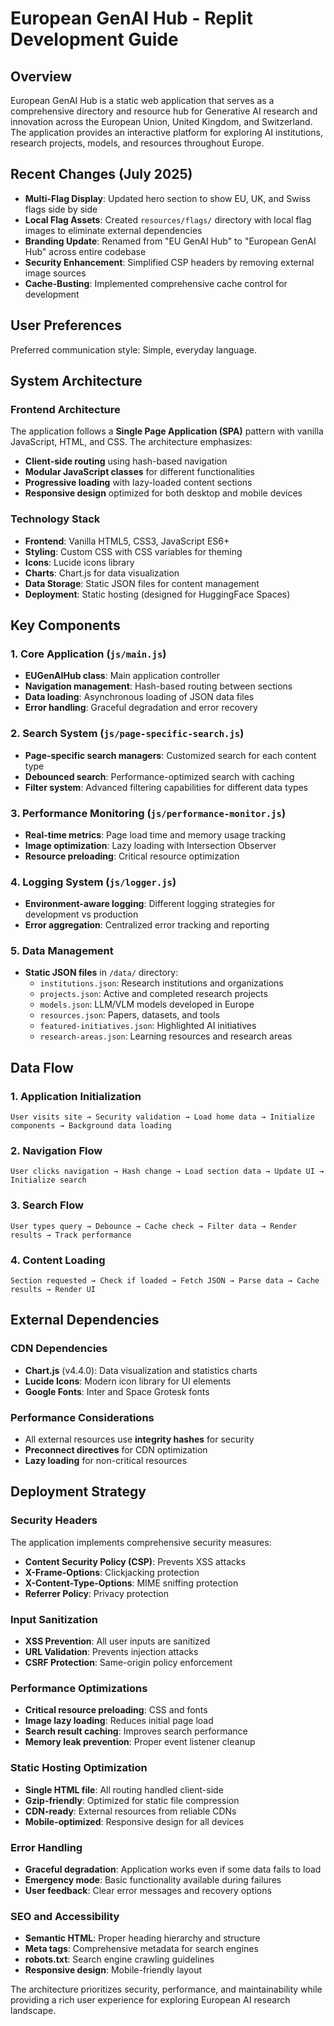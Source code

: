 # European GenAI Hub - Replit Development Guide

## Overview

European GenAI Hub is a static web application that serves as a comprehensive directory and resource hub for Generative AI research and innovation across the European Union, United Kingdom, and Switzerland. The application provides an interactive platform for exploring AI institutions, research projects, models, and resources throughout Europe.

## Recent Changes (July 2025)

- **Multi-Flag Display**: Updated hero section to show EU, UK, and Swiss flags side by side
- **Local Flag Assets**: Created `resources/flags/` directory with local flag images to eliminate external dependencies
- **Branding Update**: Renamed from "EU GenAI Hub" to "European GenAI Hub" across entire codebase
- **Security Enhancement**: Simplified CSP headers by removing external image sources
- **Cache-Busting**: Implemented comprehensive cache control for development

## User Preferences

Preferred communication style: Simple, everyday language.

## System Architecture

### Frontend Architecture
The application follows a **Single Page Application (SPA)** pattern with vanilla JavaScript, HTML, and CSS. The architecture emphasizes:

- **Client-side routing** using hash-based navigation
- **Modular JavaScript classes** for different functionalities
- **Progressive loading** with lazy-loaded content sections
- **Responsive design** optimized for both desktop and mobile devices

### Technology Stack
- **Frontend**: Vanilla HTML5, CSS3, JavaScript ES6+
- **Styling**: Custom CSS with CSS variables for theming
- **Icons**: Lucide icons library
- **Charts**: Chart.js for data visualization
- **Data Storage**: Static JSON files for content management
- **Deployment**: Static hosting (designed for HuggingFace Spaces)

## Key Components

### 1. Core Application (`js/main.js`)
- **EUGenAIHub class**: Main application controller
- **Navigation management**: Hash-based routing between sections
- **Data loading**: Asynchronous loading of JSON data files
- **Error handling**: Graceful degradation and error recovery

### 2. Search System (`js/page-specific-search.js`)
- **Page-specific search managers**: Customized search for each content type
- **Debounced search**: Performance-optimized search with caching
- **Filter system**: Advanced filtering capabilities for different data types

### 3. Performance Monitoring (`js/performance-monitor.js`)
- **Real-time metrics**: Page load time and memory usage tracking
- **Image optimization**: Lazy loading with Intersection Observer
- **Resource preloading**: Critical resource optimization

### 4. Logging System (`js/logger.js`)
- **Environment-aware logging**: Different logging strategies for development vs production
- **Error aggregation**: Centralized error tracking and reporting

### 5. Data Management
- **Static JSON files** in `/data/` directory:
  - `institutions.json`: Research institutions and organizations
  - `projects.json`: Active and completed research projects
  - `models.json`: LLM/VLM models developed in Europe
  - `resources.json`: Papers, datasets, and tools
  - `featured-initiatives.json`: Highlighted AI initiatives
  - `research-areas.json`: Learning resources and research areas

## Data Flow

### 1. Application Initialization
```
User visits site → Security validation → Load home data → Initialize components → Background data loading
```

### 2. Navigation Flow
```
User clicks navigation → Hash change → Load section data → Update UI → Initialize search
```

### 3. Search Flow
```
User types query → Debounce → Cache check → Filter data → Render results → Track performance
```

### 4. Content Loading
```
Section requested → Check if loaded → Fetch JSON → Parse data → Cache results → Render UI
```

## External Dependencies

### CDN Dependencies
- **Chart.js** (v4.4.0): Data visualization and statistics charts
- **Lucide Icons**: Modern icon library for UI elements
- **Google Fonts**: Inter and Space Grotesk fonts

### Performance Considerations
- All external resources use **integrity hashes** for security
- **Preconnect directives** for CDN optimization
- **Lazy loading** for non-critical resources

## Deployment Strategy

### Security Headers
The application implements comprehensive security measures:
- **Content Security Policy (CSP)**: Prevents XSS attacks
- **X-Frame-Options**: Clickjacking protection
- **X-Content-Type-Options**: MIME sniffing protection
- **Referrer Policy**: Privacy protection

### Input Sanitization
- **XSS Prevention**: All user inputs are sanitized
- **URL Validation**: Prevents injection attacks
- **CSRF Protection**: Same-origin policy enforcement

### Performance Optimizations
- **Critical resource preloading**: CSS and fonts
- **Image lazy loading**: Reduces initial page load
- **Search result caching**: Improves search performance
- **Memory leak prevention**: Proper event listener cleanup

### Static Hosting Optimization
- **Single HTML file**: All routing handled client-side
- **Gzip-friendly**: Optimized for static file compression
- **CDN-ready**: External resources from reliable CDNs
- **Mobile-optimized**: Responsive design for all devices

### Error Handling
- **Graceful degradation**: Application works even if some data fails to load
- **Emergency mode**: Basic functionality available during failures
- **User feedback**: Clear error messages and recovery options

### SEO and Accessibility
- **Semantic HTML**: Proper heading hierarchy and structure
- **Meta tags**: Comprehensive metadata for search engines
- **robots.txt**: Search engine crawling guidelines
- **Responsive design**: Mobile-friendly layout

The architecture prioritizes security, performance, and maintainability while providing a rich user experience for exploring European AI research landscape.